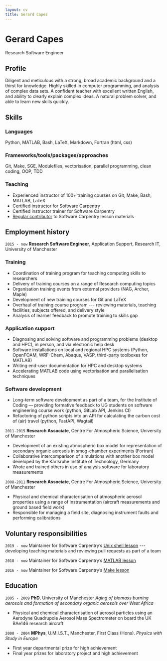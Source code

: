 ```yaml
---
layout: cv
title: Gerard Capes
---
```

# Gerard Capes
Research Software Engineer


## Profile

Diligent and meticulous with a strong, broad academic background and a thirst for knowledge.
Highly skilled in computer programming, and analysis of complex data sets.
A confident teacher with excellent written English, and ability to clearly explain complex ideas.
A natural problem solver, and able to learn new skills quickly.


## Skills

### Languages
Python, MATLAB, Bash, LaTeX, Markdown, Fortran (html, css)

### Frameworks/tools/packages/approaches
Git, Make, SGE, Modulefiles, vectorisation, parallel programming, clean coding, OOP, TDD

### Teaching
- Experienced instructor of 100+ training courses on Git, Make, Bash, MATLAB, LaTeX
- Certified instructor for Software Carpentry
- Certified instructor trainer for Software Carpentry
- [Regular contributor][shell-commits] to Software Carpentry lesson materials


## Employment history
`2015 - now`
**Research Software Engineer**, Application Support, Research IT, University of Manchester

### Training
- Coordination of training program for teaching computing skills to researchers
- Delivery of training courses on a range of Research computing topics
- Organisation training events from external providers (NAG, Archer, Maple)
- Development of new training courses for Git and LaTeX
- Overhaul of training course program --- reviewing materials, teaching facilities, subjects offered, and delivery style
- Analysis of learner feedback to promote training to skills gap

### Application support
- Diagnosing and solving software and programming problems (desktop and HPC), in person, and via electronic help desk
- Software installations on local and regional HPC systems (Python, OpenFOAM, WRF-Chem, Abaqus, VASP, third-party toolboxes for MATLAB)
- Writing end-user documentation for HPC and desktop systems
- Accelerating MATLAB code using vectorisation and parallelisation techniques

### Software development
- Long-term software development as part of a team, for the Institute of Coding —
  providing formative feedback to UG students on software engineering course work (python, GitLab API, Jenkins CI)
- Refactoring of python scripts into an API for calculating the carbon cost of (air) travel (python, FastAPI, Wagtail)

`2011-2015`
**Research Associate**, Centre For Atmospheric Science, University of Manchester
- Development of an existing atmospheric box model for representation of secondary
organic aerosols in smog-chamber experiments (Fortran)
- Collaborative intercomparison of simulations with another box model developed by
the Karlsruhe Institute of Technology, Germany
- Wrote and trained others in use of analysis software for laboratory measurements

`2008-2011`
**Research Associate**, Centre For Atmospheric Science, University of Manchester
- Physical and chemical characterisation of atmospheric aerosol properties using a
range of instrumentation (aircraft measurements and ground based field work)
- Responsible for managing a field site, diagnosing instrument faults and performing
calibrations

## Voluntary responsibilities
`2019 - now`
Maintainer for Software Carpentry’s [Unix shell lesson][shell-lesson] --- developing teaching
materials and reviewing pull requests as part of a team

`2018 - now`
Maintainer for Software Carpentry’s [MATLAB lesson][matlab-lesson]

`2016 - now`
Maintainer for Software Carpentry’s [Make lesson][make-lesson]


## Education
`2005 - 2009`
**PhD**, University of Manchester
*Aging of biomass burning aerosols and formation of secondary organic aerosols over West Africa*

- Physical and chemical characterisation of aerosol particles using an Aerodyne
Quadrupole Aerosol Mass Spectrometer on board the UK BAe146 research aircraft

`2000 - 2004`
**MPhys**, U.M.I.S.T., Manchester, First Class (Hons).
*Physics with Study in Europe*

- First year departmental prize for high achievement
- Final year prizes for laboratory project and high achievement

[shell-lesson]: https://github.com/swcarpentry/shell-novice
[matlab-lesson]: https://github.com/swcarpentry/matlab-novice-inflammation/
[make-lesson]: https://github.com/swcarpentry/make-novice
[shell-commits]: https://github.com/swcarpentry/shell-novice/graphs/contributors
